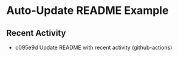 # Auto-Update README Example

## Recent Activity
<!-- BEGIN RECENT_ACTIVITY -->
* c095e9d Update README with recent activity (github-actions)
<!-- END RECENT_ACTIVITY -->


